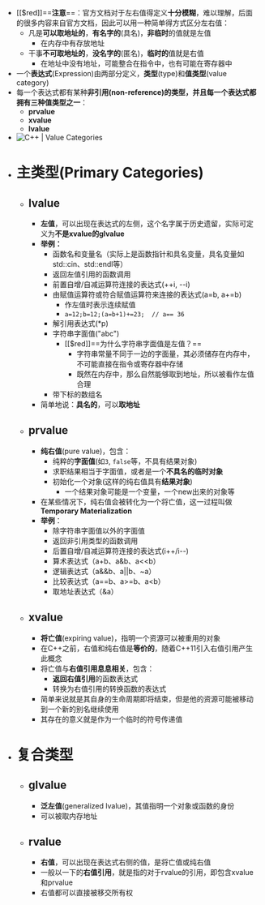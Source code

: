 - [[$red]]==**注意**==：官方文档对于左右值得定义**十分模糊**，难以理解，后面的很多内容来自官方文档，因此可以用一种简单得方式区分左右值：
	- 凡是**可以取地址的**，**有名字的**(具名)，**非临时**的值就是左值
		- 在内存中有存放地址
	- 干事**不可取地址的**，**没名字的**(匿名)，**临时的**值就是右值
		- 在地址中没有地址，可能整合在指令中，也有可能在寄存器中
- 一个**表达式**(Expression)由两部分定义，**类型**(type)和**值类型**(value category)
- 每一个表达式都有某种**非引用(non-reference)**的类型，并且每一个表达式都拥有**三种值类型之一**：
	- **prvalue**
	- **xvalue**
	- **lvalue**
- ![C++ | Value Categories](http://i.stack.imgur.com/C09fH.png)
- # 主类型(Primary Categories)
	- ## lvalue
		- **左值**，可以出现在表达式的左侧，这个名字属于历史遗留，实际可定义为**不是xvalue的glvalue**
		- **举例：**
			- 函数名和变量名（实际上是函数指针和具名变量，具名变量如std::cin、std::endl等）
			- 返回左值引用的函数调用
			- 前置自增/自减运算符连接的表达式(++i, --i)
			- 由赋值运算符或符合赋值运算符来连接的表达式(a=b, a+=b)
				- 作左值时表示连续赋值
				- ``a=12;b=12;(a=b+1)+=23;  // a== 36``
			- 解引用表达式(*p)
			- 字符串字面值("abc")
				- [[$red]]==为什么字符串字面值是左值？==
					- 字符串常量不同于一边的字面量，其必须储存在内存中，不可能直接在指令或寄存器中存储
					- 既然在内存中，那么自然能够取到地址，所以被看作左值合理
			- 带下标的数组名
		- 简单地说：**具名的**，可以**取地址**
	- ## prvalue
		- **纯右值**(pure value)，包含：
			- 纯粹的**字面值**(如``3``, ``false``等，不具有结果对象)
			- 求职结果相当于字面值，或者是一个**不具名的临时对象**
			- 初始化一个对象(这样的纯右值具有**结果对象**)
				- 一个结果对象可能是一个变量，一个new出来的对象等
		- 在某些情况下，纯右值会被转化为一个将亡值，这一过程叫做**Temporary Materialization**
		- **举例**：
			- 除字符串字面值以外的字面值
			- 返回非引用类型的函数调用
			- 后置自增/自减运算符连接的表达式(i++/i--)
			- 算术表达式（a+b、a&b、a<<b）
			- 逻辑表达式（a&&b、a||b、~a）
			- 比较表达式（a==b、a>=b、a<b）
			- 取地址表达式（&a）
	- ## xvalue
		- **将亡值**(expiring value)，指明一个资源可以被重用的对象
		- 在C++之前，右值和纯右值是**等价的**，随着C++11引入右值引用产生此概念
		- 将亡值与**右值引用息息相关**，包含：
			- **返回右值引用**的函数表达式
			- 转换为右值引用的转换函数的表达式
		- 简单来说就是其自身的生命周期即将结束，但是他的资源可能被移动到一个新的别名继续使用
		- 其存在的意义就是作为一个临时的符号传递值
- # 复合类型
	- ## glvalue
		- **泛左值**(generalized lvalue)，其值指明一个对象或函数的身份
		- 可以被取内存地址
	- ## rvalue
		- **右值**，可以出现在表达式右侧的值，是将亡值或纯右值
		- 一般以一下的**右值引用**，就是指的对于rvalue的引用，即包含xvalue和prvalue
		- 右值都可以直接被移交所有权